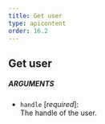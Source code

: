 ```yaml
---
title: Get user
type: apicontent
order: 16.2
---
```


## Get user
##### ARGUMENTS
* `handle` [*required*]:  
    The handle of the user.